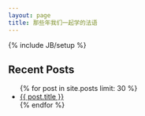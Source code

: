 ```yaml
---
layout: page
title: 那些年我们一起学的法语
---
```

{% include JB/setup %}

<section>
  <h1>Recent Posts</h1>
  <ul id="recent_posts">
    {% for post in site.posts limit: 30 %}
      <li class="post">
 	<a href="{{ BASE_PATH }}{{ post.url }}">{{ post.title }}</a>
      </li>
    {% endfor %}
  </ul>
</section>


